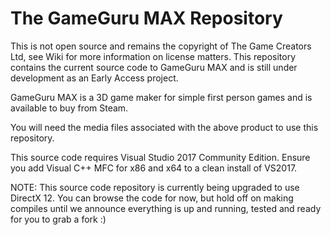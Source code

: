 # The GameGuru MAX Repository

This is not open source and remains the copyright of The Game Creators Ltd, see Wiki for more information on license matters. This repository contains the current source code to GameGuru MAX and is still under development as an Early Access project.

GameGuru MAX is a 3D game maker for simple first person games and is available to buy from Steam.

You will need the media files associated with the above product to use this repository.

This source code requires Visual Studio 2017 Community Edition. Ensure you add Visual C++ MFC for x86 and x64 to a clean install of VS2017.

NOTE: This source code repository is currently being upgraded to use DirectX 12. You can browse the code for now, but hold off on making compiles until we announce everything is up and running, tested and ready for you to grab a fork :)
